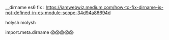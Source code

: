 __dirname es6 fix : https://iamwebwiz.medium.com/how-to-fix-dirname-is-not-defined-in-es-module-scope-34d94a86694d

holysh molysh

import.meta.dirname 😱😱😱😱😱